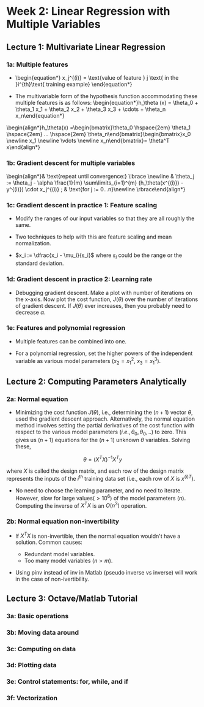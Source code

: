 # Week 2: Linear Regression with Multiple Variables

## Lecture 1: Multivariate Linear Regression

### 1a: Multiple features

* \begin{equation*} x_j^{(i)} = \text{value of feature } j \text{ in the }i^{th}\text{ training example} \end{equation*}

* The multivariable form of the hypothesis function accommodating these multiple features is as follows:
 \begin{equation*}h_\theta (x) = \theta_0 + \theta_1 x_1 + \theta_2 x_2 + \theta_3 x_3 + \cdots + \theta_n x_n\end{equation*}

\begin{align*}h_\theta(x) =\begin{bmatrix}\theta_0 \hspace{2em} \theta_1 \hspace{2em} ... \hspace{2em} \theta_n\end{bmatrix}\begin{bmatrix}x_0 \newline x_1 \newline \vdots \newline x_n\end{bmatrix}= \theta^T x\end{align*}

### 1b: Gradient descent for multiple variables

\begin{align*}& \text{repeat until convergence:} \lbrace \newline & \theta_j := \theta_j - \alpha \frac{1}{m} \sum\limits_{i=1}^{m} (h_\theta(x^{(i)}) - y^{(i)}) \cdot x_j^{(i)} \; & \text{for j := 0...n}\newline \rbrace\end{align*}

### 1c: Gradient descent in practice 1: Feature scaling

* Modify the ranges of our input variables so that they are all roughly the same.

* Two techniques to help with this are feature scaling and mean normalization.

* $x_i := \dfrac{x_i - \mu_i}{s_i}$ where $s_i$ could be the range or the standard deviation.

### 1d: Gradient descent in practice 2: Learning rate

* Debugging gradient descent. Make a plot with number of iterations on the x-axis. Now plot the cost function, $J(\theta)$ over the number of iterations of gradient descent. If $J(\theta)$ ever increases, then you probably need to decrease $\alpha$.

### 1e: Features and polynomial regression

* Multiple features can be combined into one.

* For a polynomial regression, set the higher powers of the independent variable as various model parameters ($x_2 = x_1^2$, $x_3 = x_1^3$).

## Lecture 2: Computing Parameters Analytically

### 2a: Normal equation

* Minimizing the cost function $J(\theta)$, i.e., determining the $(n+1)$ vector $\theta$, used the gradient descent approach. Alternatively, the normal equation method involves setting the partial derivatives of the cost function with respect to the various model parameters $(i.e., \theta_0, \theta_0, ..)$ to zero. This gives us $(n+1)$ equations for the $(n+1)$ unknown $\theta$ variables. Solving these,

$$ \theta = (X^T X)^{-1}X^T y $$  

where $X$ is called the design matrix, and each row of the design matrix represents the inputs of the $i^{th}$ training data set (i.e., each row of $X$ is $x^{(i)T}$).

* No need to choose the learning parameter, and no need to iterate. However, slow for large values($> 10^6$) of the model parameters ($n$). Computing the inverse of $X^T X$ is an $O(n^3)$ operation.

### 2b: Normal equation non-invertibility

* If $X^T X$ is non-invertible, then the normal equation wouldn't have a solution. Common causes:
    * Redundant model variables.
    * Too many model variables ($n>m$).
    
* Using pinv instead of inv in Matlab (pseudo inverse vs inverse) will work in the case of non-ivertibility.

## Lecture 3: Octave/Matlab Tutorial

### 3a: Basic operations

### 3b: Moving data around

### 3c: Computing on data

### 3d: Plotting data

### 3e: Control statements: for, while, and if

### 3f: Vectorization

